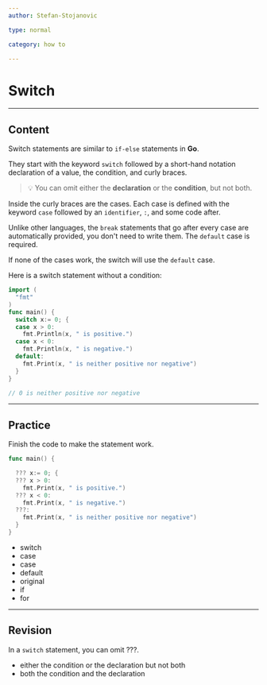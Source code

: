 ```yaml
---
author: Stefan-Stojanovic

type: normal

category: how to

---
```


# Switch

---
## Content

Switch statements are similar to `if-else` statements in **Go**. 

They start with the keyword `switch` followed by a short-hand notation declaration of a value, the condition, and curly braces.

> 💡 You can omit either the **declaration** or the **condition**, but not both.

Inside the curly braces are the cases. Each case is defined with the keyword `case` followed by an `identifier`, `:`, and some code after.

Unlike other languages, the `break` statements that go after every case are automatically provided, you don't need to write them. The `default` case is required.

If none of the cases work, the switch will use the `default` case.

Here is a switch statement without a condition:
```go
import (
  "fmt"
)
func main() {
  switch x:= 0; {
  case x > 0:
    fmt.Println(x, " is positive.")
  case x < 0:
    fmt.Println(x, " is negative.")
  default: 
    fmt.Print(x, " is neither positive nor negative")
  }
}

// 0 is neither positive nor negative
```

---
## Practice

Finish the code to make the statement work.

```go
func main() {

  ??? x:= 0; {
  ??? x > 0:
    fmt.Print(x, " is positive.")
  ??? x < 0:
    fmt.Print(x, " is negative.")
  ???: 
    fmt.Print(x, " is neither positive nor negative")
  }
}
```

- switch
- case
- case
- default
- original
- if
- for

---
## Revision

In a `switch` statement, you can omit ???.

- either the condition or the declaration but not both
- both the condition and the declaration
